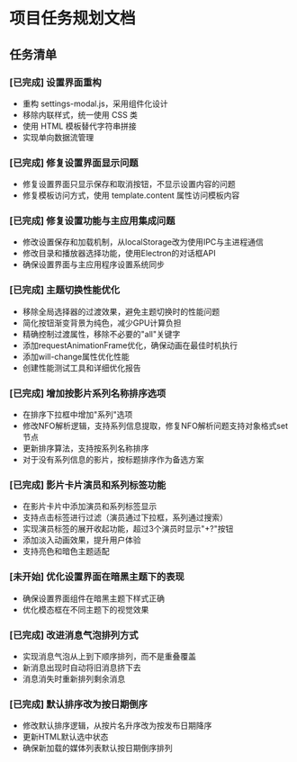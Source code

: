 # 项目任务规划文档

## 任务清单

### [已完成] 设置界面重构
- 重构 settings-modal.js，采用组件化设计
- 移除内联样式，统一使用 CSS 类
- 使用 HTML 模板替代字符串拼接
- 实现单向数据流管理

### [已完成] 修复设置界面显示问题
- 修复设置界面只显示保存和取消按钮，不显示设置内容的问题
- 修复模板访问方式，使用 template.content 属性访问模板内容

### [已完成] 修复设置功能与主应用集成问题
- 修改设置保存和加载机制，从localStorage改为使用IPC与主进程通信
- 修改目录和播放器选择功能，使用Electron的对话框API
- 确保设置界面与主应用程序设置系统同步

### [已完成] 主题切换性能优化
- 移除全局选择器的过渡效果，避免主题切换时的性能问题
- 简化按钮渐变背景为纯色，减少GPU计算负担
- 精确控制过渡属性，移除不必要的"all"关键字
- 添加requestAnimationFrame优化，确保动画在最佳时机执行
- 添加will-change属性优化性能
- 创建性能测试工具和详细优化报告

### [已完成] 增加按影片系列名称排序选项
- 在排序下拉框中增加"系列"选项
- 修改NFO解析逻辑，支持系列信息提取，修复NFO解析问题支持对象格式set节点
- 更新排序算法，支持按系列名称排序
- 对于没有系列信息的影片，按标题排序作为备选方案

### [已完成] 影片卡片演员和系列标签功能
- 在影片卡片中添加演员和系列标签显示
- 支持点击标签进行过滤（演员通过下拉框，系列通过搜索）
- 实现演员标签的展开收起功能，超过3个演员时显示"+?"按钮
- 添加淡入动画效果，提升用户体验
- 支持亮色和暗色主题适配

### [未开始] 优化设置界面在暗黑主题下的表现
- 确保设置界面组件在暗黑主题下样式正确
- 优化模态框在不同主题下的视觉效果

### [已完成] 改进消息气泡排列方式
- 实现消息气泡从上到下顺序排列，而不是重叠覆盖
- 新消息出现时自动将旧消息挤下去
- 消息消失时重新排列剩余消息

### [已完成] 默认排序改为按日期倒序
- 修改默认排序逻辑，从按片名升序改为按发布日期降序
- 更新HTML默认选中状态
- 确保新加载的媒体列表默认按日期倒序排列